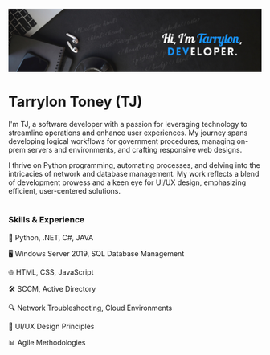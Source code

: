 ![Software Engineering and Development](https://github.com/TJTheDev/TJTheDev/blob/main/TJsProfileBanner)

# Tarrylon Toney (TJ)
I'm TJ, a software developer with a passion for leveraging technology to streamline operations and enhance user experiences. My journey spans developing logical workflows for government procedures, managing on-prem servers and environments, and crafting responsive web designs. 

I thrive on Python programming, automating processes, and delving into the intricacies of network and database management. My work reflects a blend of development prowess and a keen eye for UI/UX design, emphasizing efficient, user-centered solutions.

#

### Skills & Experience

🐍 Python, .NET, C#, JAVA

🖥️ Windows Server 2019, SQL Database Management

🌐 HTML, CSS, JavaScript

🛠 SCCM, Active Directory

🔍 Network Troubleshooting, Cloud Environments

🎨 UI/UX Design Principles

📊 Agile Methodologies

#

<!--
## Examples of Work
<img src="Link" >

**TJTheDev/TJTheDev** is a ✨ _special_ ✨ repository because its `README.md` (this file) appears on your GitHub profile.

Here are some ideas to get you started:

- 🔭 I’m currently working on ...
- 🌱 I’m currently learning ...
- 👯 I’m looking to collaborate on ...
- 🤔 I’m looking for help with ...
- 💬 Ask me about ...
- 📫 How to reach me: ...
- 😄 Pronouns: ...
- ⚡ Fun fact: ...
-->
